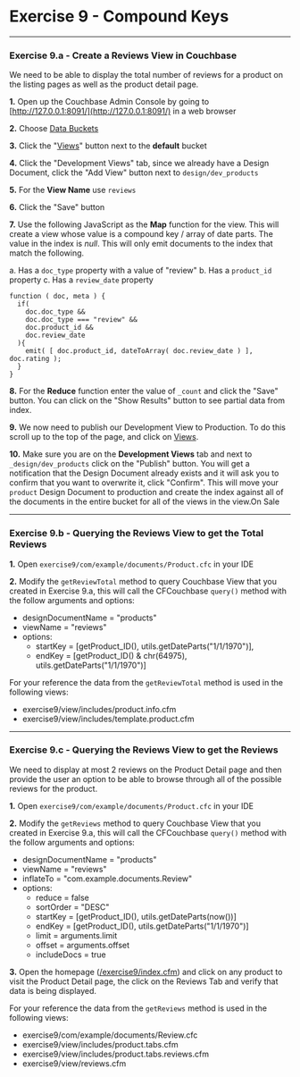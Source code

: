 # Exercise 9 - Compound Keys

---

### Exercise 9.a - Create a Reviews View in Couchbase

We need to be able to display the total number of reviews for a product on the listing pages as well as the product detail page.  

**1\.** Open up the Couchbase Admin Console by going to [http://127.0.0.1:8091/](http://127.0.0.1:8091/) in a web browser

**2\.** Choose [Data Buckets](http://127.0.0.1:8091/index.html#sec=buckets)

**3\.** Click the "[Views](http://127.0.0.1:8091/index.html#sec=views&viewsBucket=default)" button next to the **default** bucket

**4\.** Click the "Development Views" tab, since we already have a Design Document, click the "Add View" button next to `design/dev_products`

**5\.** For the **View Name** use `reviews`

**6\.** Click the "Save" button

**7\.** Use the following JavaScript as the **Map** function for the view.  This will create a view whose value is a compound key / array of date parts.  The value in the index is *null*.  This will only emit documents to the index that match the following.

a. Has a `doc_type` property with a value of "review"
b. Has a `product_id` property
c. Has a `review_date` property
	
```
function ( doc, meta ) {
  if(
    doc.doc_type && 
    doc.doc_type === "review" && 
    doc.product_id && 
    doc.review_date
  ){
    emit( [ doc.product_id, dateToArray( doc.review_date ) ], doc.rating );
  }
}
```

**8\.** For the **Reduce** function enter the value of `_count` and click the "Save" button.  You can click on the "Show Results" button to see partial data from index.

**9\.** We now need to publish our Development View to Production.  To do this scroll up to the top of the page, and click on [Views](http://127.0.0.1:8091/index.html#sec=views&viewsBucket=default).

**10\.** Make sure you are on the **Development Views** tab and next to `_design/dev_products` click on the "Publish" button.  You will get a notification that the Design Document already exists and it will ask you to confirm that you want to overwrite it, click "Confirm". This will move your `product` Design Document to production and create the index against all of the documents in the entire bucket for all of the views in the view.On Sale

---

### Exercise 9.b - Querying the Reviews View to get the Total Reviews

**1\.** Open `exercise9/com/example/documents/Product.cfc` in your IDE

**2\.** Modify the `getReviewTotal` method to query Couchbase View that you created in Exercise 9.a, this will call the CFCouchbase `query()` method with the follow arguments and options:

- designDocumentName = "products"
- viewName = "reviews"
- options:
	- startKey = [getProduct_ID(), utils.getDateParts("1/1/1970")],
	- endKey = [getProduct_ID() & chr(64975), utils.getDateParts("1/1/1970")]
	
For your reference the data from the `getReviewTotal` method is used in the following views:

- exercise9/view/includes/product.info.cfm
- exercise9/view/includes/template.product.cfm


---

### Exercise 9.c - Querying the Reviews View to get the Reviews

We need to display at most 2 reviews on the Product Detail page and then provide the user an option to be able to browse through all of the possible reviews for the product.

**1\.** Open `exercise9/com/example/documents/Product.cfc` in your IDE

**2\.** Modify the `getReviews` method to query Couchbase View that you created in Exercise 9.a, this will call the CFCouchbase `query()` method with the follow arguments and options:

- designDocumentName = "products"
- viewName = "reviews"
- inflateTo = "com.example.documents.Review"
- options:
	- reduce = false
	- sortOrder = "DESC"
	- startKey = [getProduct_ID(), utils.getDateParts(now())]
	- endKey = [getProduct_ID(), utils.getDateParts("1/1/1970")]
	- limit = arguments.limit
	- offset = arguments.offset
	- includeDocs = true
	
**3\.** Open the homepage ([/exercise9/index.cfm](/exercise9/index.cfm)) and click on any product to visit the Product Detail page, the click on the Reviews Tab and verify that data is being displayed. 

For your reference the data from the `getReviews` method is used in the following views:

- exercise9/com/example/documents/Review.cfc
- exercise9/view/includes/product.tabs.cfm
- exercise9/view/includes/product.tabs.reviews.cfm
- exercise9/view/reviews.cfm